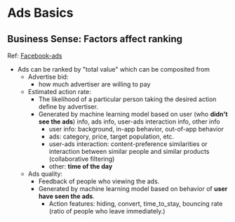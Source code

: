 # Ads Basics

## Business Sense: Factors affect ranking

Ref: [Facebook-ads](https://www.facebook.com/business/news/good-questions-real-answers-how-does-facebook-use-machine-learning-to-deliver-ads)

- Ads can be ranked by "total value" which can be composited from
  - Advertise bid: 
    - how much advertiser are willing to pay
  - Estimated action rate: 
    - The likelihood of a particular person taking the desired action define by advertiser.
    - Generated by machine learning model based on user (who **didn't see the ads**) info, ads info, user-ads interaction info, other info
      - user info: background, in-app behavior, out-of-app behavior
      - ads: category, price, target population, etc.
      - user-ads interaction: content-preference similarities or interaction between similar people and similar products (collaborative filtering)
      - other: **time of the day**
  - Ads quality:
    - Feedback of people who viewing the ads.
    - Generated by machine learning model based on behavior of **user have seen the ads**.
      - Action features: hiding, convert, time_to_stay, bouncing rate (ratio of people who leave immediately.)


